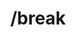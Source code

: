 ---
title: /break
position: 1
type: get
description: >-
  Controls the global break functionality. The type may be one of: http-all,
  http-request or http-response. The state may be true (for turning break on for
  the specified type) or false (for turning break off). Scope is not currently
  used
parameters:
  - name: type
    content: 'http-all, http-request or http-response'
  - name: state
    content: Limit the number of books returned
  - name: scope
    content:
content_markdown: >-
  This call will return a maximum of 100 books

  {: .info}


  Lists all the photos you have access to. You can paginate by using the
  parameters listed above.
left_code_blocks:
  - code_block: >-
      $.get("http://api.myapp.com/books/", { "token": "YOUR_APP_KEY"},
      function(data) {
        alert(data);
      });
    title: jQuery
    language: javascript
  - code_block: |-
      r = requests.get("http://api.myapp.com/books/", token="YOUR_APP_KEY")
      print r.text
    title: Python
    language: python
  - code_block: >-
      var request = require("request");

      request("http://api.myapp.com/books?token=YOUR_APP_KEY", function (error,
      response, body) {

      if (!error && response.statusCode == 200) {
        console.log(body);
      }
    title: Node.js
    language: javascript
  - code_block: 'curl http://sampleapi.readme.com/orders?key=YOUR_APP_KEY'
    title: Curl
    language: bash
right_code_blocks:
  - code_block: |-
      [
        {
          "id": 1,
          "title": "The Hunger Games",
          "score": 4.5,
          "dateAdded": "12/12/2013"
        },
        {
          "id": 1,
          "title": "The Hunger Games",
          "score": 4.7,
          "dateAdded": "15/12/2013"
        },
      ]
    title: Response
    language: json
  - code_block: |-
      {
        "error": true,
        "message": "Invalid offset"
      }
    title: Error
    language: json
---